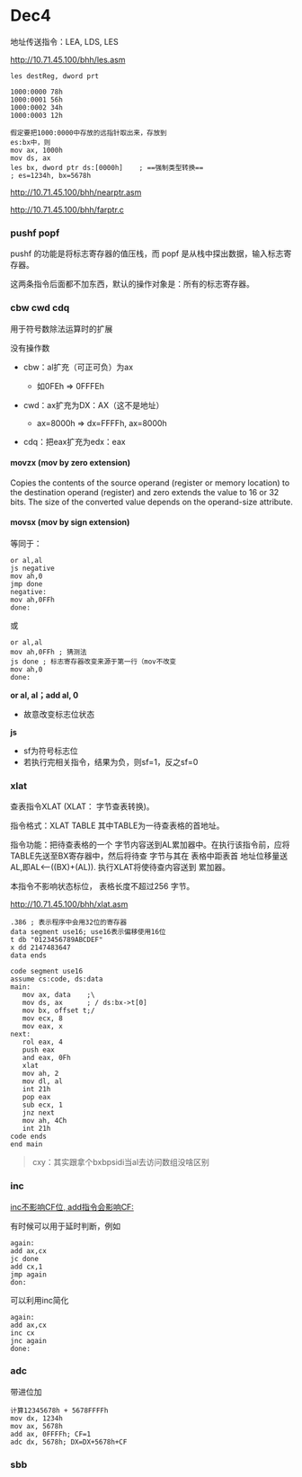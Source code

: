 # Dec4

地址传送指令：LEA, LDS, LES

http://10.71.45.100/bhh/les.asm



`les destReg, dword prt`

```assembly
1000:0000 78h  
1000:0001 56h  
1000:0002 34h  
1000:0003 12h  

假定要把1000:0000中存放的远指针取出来，存放到
es:bx中，则
mov ax, 1000h
mov ds, ax
les bx, dword ptr ds:[0000h]	; ==强制类型转换==
; es=1234h, bx=5678h
```

http://10.71.45.100/bhh/nearptr.asm

http://10.71.45.100/bhh/farptr.c



### pushf popf

pushf 的功能是将标志寄存器的值压栈，而 popf 是从栈中探出数据，输入标志寄存器。

这两条指令后面都不加东西，默认的操作对象是：所有的标志寄存器。



### cbw cwd cdq

用于符号数除法运算时的扩展

没有操作数

* cbw：al扩充（可正可负）为ax

  * 如0FEh $\Rightarrow$ 0FFFEh

* cwd：ax扩充为DX：AX（这不是地址）

  * ax=8000h $\Rightarrow$ dx=FFFFh, ax=8000h

* cdq：把eax扩充为edx：eax

#### movzx (mov by zero extension)

Copies the contents of the source operand (register or memory location) to the destination operand (register) and zero extends the value to 16 or 32 bits. The size of the converted value depends on the operand-size attribute.

#### movsx (mov by sign extension)

等同于：

```assembly
or al,al
js negative
mov ah,0
jmp done
negative:
mov ah,0FFh
done:
```

或

```assembly
or al,al
mov ah,0FFh	; 猜测法
js done	; 标志寄存器改变来源于第一行（mov不改变
mov ah,0
done:
```

**or al, al；add al, 0** 

* 故意改变标志位状态

**js**

* sf为符号标志位
* 若执行完相关指令，结果为负，则sf=1，反之sf=0



### xlat

查表指令XLAT (XLAT： 字节查表转换)。

指令格式：XLAT TABLE 其中TABLE为一待查表格的首地址。

指令功能：把待查表格的一个 字节内容送到AL累加器中。在执行该指令前，应将TABLE先送至BX寄存器中，然后将待查 字节与其在 表格中距表首 地址位移量送AL,即AL<--((BX)+(AL)). 执行XLAT将使待查内容送到 累加器。

本指令不影响状态标位， 表格长度不超过256 字节。

http://10.71.45.100/bhh/xlat.asm

```assembly
.386 ; 表示程序中会用32位的寄存器
data segment use16; use16表示偏移使用16位
t db "0123456789ABCDEF"
x dd 2147483647
data ends

code segment use16
assume cs:code, ds:data
main:
   mov ax, data    ;\
   mov ds, ax      ; / ds:bx->t[0]
   mov bx, offset t;/
   mov ecx, 8
   mov eax, x
next:
   rol eax, 4
   push eax
   and eax, 0Fh
   xlat
   mov ah, 2
   mov dl, al
   int 21h
   pop eax
   sub ecx, 1
   jnz next
   mov ah, 4Ch
   int 21h
code ends
end main
```

> cxy：其实跟拿个bxbpsidi当al去访问数组没啥区别



### inc

<u>inc不影响CF位, add指令会影响CF:</u>

有时候可以用于延时判断，例如

```assembly
again:
add ax,cx
jc done
add cx,1
jmp again
don:
```

可以利用inc简化

```assembly
again:
add ax,cx
inc cx
jnc again
done:
```



### adc

带进位加

```assembly
计算12345678h + 5678FFFFh
mov dx, 1234h
mov ax, 5678h
add ax, 0FFFFh; CF=1
adc dx, 5678h; DX=DX+5678h+CF
```

### sbb
